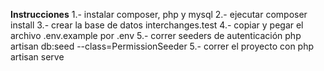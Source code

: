 **Instrucciones**
1.- instalar composer, php y mysql 
2.- ejecutar composer install 
3.- crear la base de datos interchanges.test 
4.- copiar y pegar el archivo .env.example por .env 
5.- correr seeders de autenticación php artisan db:seed --class=PermissionSeeder
5.- correr el proyecto con php artisan serve